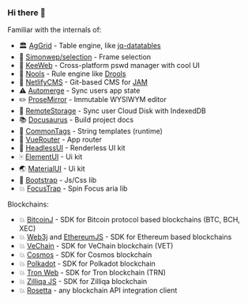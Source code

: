 ### Hi there 👋

Familiar with the internals of:

- 🏛️ [AgGrid][ag] - Table engine, like [jq-datatables][dt]
- 📌 [Simonwep/selection][sel] - Frame selection
- 🔑 [KeeWeb][kw] - Cross-platform pswd manager with cool UI
- 🔭 [Nools][ns] - Rule engine like [Drools][dr]
- 📰 [NetlifyCMS][ncms] - Git-based CMS for [JAM][jam]
- ⚠️ [Automerge][am] - Sync users app state
- ✏️ [ProseMirror][pm] - Immutable WYSIWYM editor
- 📁 [RemoteStorage][rs] - Sync user Cloud Disk with IndexedDB
- 📚 [Docusaurus][ds] - Build project docs
- 🔖 [CommonTags][ct] - String templates (runtime)
- 🚦 [VueRouter][vr] - App router
- 📱 [HeadlessUI][hui] - Renderless UI kit
- 🀄 [ElementUI][el] - Ui kit
- 🌏 [MaterialUI][mui] - Ui kit
- 👢 [Bootstrap][bs] - Js/Css lib
- 💥 [FocusTrap][ftr] - Spin Focus aria lib

Blockchains:

- 💥 [BitcoinJ][bitcoinj] - SDK for Bitcoin protocol based blockchains (BTC, BCH, XEC)
- 💥 [Web3j][web3j] and [EthereumJS][ethereumjs] - SDK for Ethereum based blockchains
- 💥 [VeChain][vechain] - SDK for VeChain blockchain (VET)
- 💥 [Cosmos][cosm] - SDK for Cosmos blockchain
- 💥 [Polkadot][polkadot_api] - SDK for Polkadot blockchain
- 💥 [Tron Web][tronweb] - SDK for Tron blockchain (TRN)
- 💥 [Zilliqa JS][Zilliqa] - SDK for Zilliqa blockchain
- 💥 [Rosetta][Rosetta] - any blockchain API integration client

[ag]: https://github.com/ag-grid/ag-grid
[am]: https://github.com/automerge/automerge
[ct]: https://github.com/zspecza/common-tags
[ds]: https://github.com/facebook/docusaurus
[dr]: https://www.drools.org/
[dt]: https://datatables.net/
[rs]: https://github.com/remotestorage/remotestorage.js
[sel]: https://github.com/Simonwep/selection
[ns]: https://github.com/noolsjs/nools
[ncms]: https://github.com/netlify/netlify-cms
[pm]: https://github.com/ProseMirror/prosemirror
[jam]: https://jamstack.org/
[kw]: https://github.com/keeweb/keeweb
[vr]: https://github.com/vuejs/vue-router-next
[hui]: https://github.com/tailwindlabs/headlessui
[el]: https://element-plus.org/#/en-US
[mui]: https://material.angular.io/
[bs]: https://bootstrap-3.ru/
[ftr]: https://github.com/focus-trap/focus-trap
[bitcoinj]: https://github.com/bitcoinj/bitcoinj
[vechain]: https://github.com/vechain/connex
[cosm]: https://github.com/cosmos/cosmjs
[polkadot_api]: https://github.com/polkadot-js/api
[tronweb]: https://github.com/tronprotocol/tronweb
[web3j]: https://github.com/web3j/web3j
[ethereumjs]: https://github.com/ethereumjs/ethereumjs-monorepo
[Zilliqa]: https://github.com/Zilliqa/zilliqa-js#readme
[Rosetta]: https://github.com/dfinity/rosetta-client
